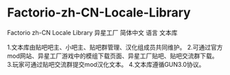 # Factorio-zh-CN-Locale-Library
Factorio zh-CN Locale Library
异星工厂 简体中文 语言 文本库

1.文本库由贴吧吧主、小吧主、贴吧群管理、汉化组成员共同维护。
2.可通过官方mod网站、异星工厂游戏中的模组下载页面、异星工厂贴吧、贴吧交流群下载。
3.玩家可通过贴吧交流群提交mod汉化文本。
4.文本库遵循GUN3.0协议。

